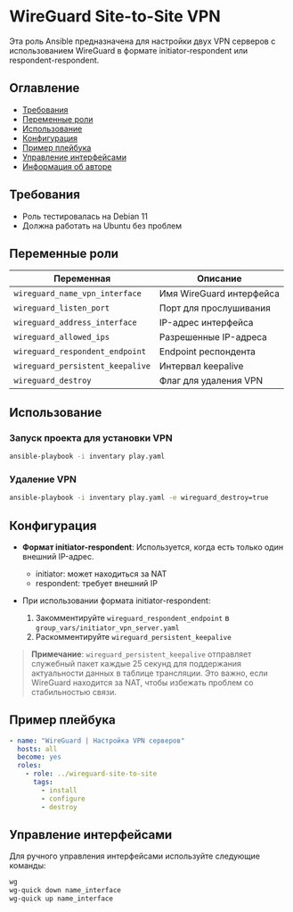 # WireGuard Site-to-Site VPN

Эта роль Ansible предназначена для настройки двух VPN серверов с использованием WireGuard в формате initiator-respondent или respondent-respondent.

## Оглавление

- [Требования](#требования)
- [Переменные роли](#переменные-роли)
- [Использование](#использование)
- [Конфигурация](#конфигурация)
- [Пример плейбука](#пример-плейбука)
- [Управление интерфейсами](#управление-интерфейсами)
- [Информация об авторе](#информация-об-авторе)

## Требования

- Роль тестировалась на Debian 11
- Должна работать на Ubuntu без проблем

## Переменные роли

| Переменная | Описание |
|------------|----------|
| `wireguard_name_vpn_interface` | Имя WireGuard интерфейса |
| `wireguard_listen_port` | Порт для прослушивания |
| `wireguard_address_interface` | IP-адрес интерфейса |
| `wireguard_allowed_ips` | Разрешенные IP-адреса |
| `wireguard_respondent_endpoint` | Endpoint респондента |
| `wireguard_persistent_keepalive` | Интервал keepalive |
| `wireguard_destroy` | Флаг для удаления VPN |

## Использование

### Запуск проекта для установки VPN

```bash
ansible-playbook -i inventary play.yaml
```

### Удаление VPN

```bash
ansible-playbook -i inventary play.yaml -e wireguard_destroy=true
```

## Конфигурация

- **Формат initiator-respondent**: Используется, когда есть только один внешний IP-адрес.
  - initiator: может находиться за NAT
  - respondent: требует внешний IP

- При использовании формата initiator-respondent:
  1. Закомментируйте `wireguard_respondent_endpoint` в `group_vars/initiator_vpn_server.yaml`
  2. Раскомментируйте `wireguard_persistent_keepalive`

> **Примечание**: `wireguard_persistent_keepalive` отправляет служебный пакет каждые 25 секунд для поддержания актуальности данных в таблице трансляции. Это важно, если WireGuard находится за NAT, чтобы избежать проблем со стабильностью связи.

## Пример плейбука

```yaml
- name: "WireGuard | Настройка VPN серверов"
  hosts: all
  become: yes
  roles:
    - role: ../wireguard-site-to-site
      tags:
        - install
        - configure
        - destroy
```

## Управление интерфейсами

Для ручного управления интерфейсами используйте следующие команды:

```bash
wg
wg-quick down name_interface 
wg-quick up name_interface
```
